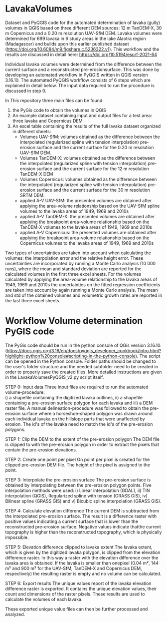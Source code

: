 # LavakaVolumes
Dataset and PyQGIS code for the automated determination of lavaka (gully) volumes in QGIS based on three different DEM sources: 12 m TanDEM-X, 30 m Copernicus and a 0.20 m resolution UAV-SfM DEM. Lavaka volumes were determined for 699 lavaka in 6 study areas in the lake Alaotra region (Madagascar) and builds upon this earlier published dataset (https://doi.org/10.6084/m9.figshare.c.5236322.v1). This workflow and the results are discussed in detail here: https://doi.org/10.5194/esurf-2021-64

Individual lavaka volumes were determined from the difference between the current surface and a reconstructed pre-erosionsurface. This was done by developing an automated workflow in PyQGIS written in QGIS version 3.16.10. The automated PyQGIS workflow consists of 6 steps which are explained in detail below. The input data required to run the procedure is discussed in step 0. 

In This repository three main files can be found:
  1) the PyGis code to obtain the volumes in QGIS
  2) An example dataset containing input and output files for a test area: three lavaka and Copernicus DEM
  3) An excel table containing the results of the full lavaka dataset organized in different sheets:
      - Volumes UAV-SfM: volumes obtained as the difference between the interpolated (regularized spline with tension interpolation) pre-erosion surface and the    current surface for the 0.20 m resolution UAV-SfM DEM.
      - Volumes TanDEM-X: volumes obtained as the difference between the interpolated (regularized spline with tension interpolation) pre-erosion surface and the current surface for the 12 m resolution TanDEM-X DEM
      - Volumes Copernicus: volumes obtained as the difference between the interpolated (regularized spline with tension interpolation) pre-erosion surface and the current surface for the 30 m resolution SRTM DEM.
       - applied A-V UAV-SfM: the presented volumes are obtained after applying the area-volume relationship based on the UAV-SfM spline volumes to the lavaka areas of 1949, 1969 and 2010s
       - applied A-V TanDEM-X: the presented volumes are obtained after applying the breakpoint area-volume relationship based on the TanDEM-X volumes to the lavaka areas of 1949, 1969 and 2010s
       - applied A-V Copernicus: the presented volumes are obtained after applying the breakpoint area-volume relationship based on the Copernicus volumes to the lavaka areas of 1949, 1969 and 2010s

Two types of uncertainties are taken into account when calculating the volumes: the interpolation error and the relative height error. These uncertainties are incorporated by running a Monte Carlo analysis (10 000 runs), where the mean and standard deviation are reported for the calculated volumes in the first three excel sheets. For the volumes calculated by applying the area-volume relationship to the lavaka areas of 1949, 1969 and 2010s the uncertainties on the fitted regression coefficients are taken into account by again running a Monte Carlo analysis. The mean and std of the obtained volumes and volumetric growth rates are reported in the last three excel sheets. 

# Workflow Volume determination PyGIS code 
The PyGis code should be run in the python console of QGis version 3.16.10. (https://docs.qgis.org/3.16/en/docs/pyqgis_developer_cookbook/intro.html?highlight=python%20console#scripting-in-the-python-console).
The script can be opened in the Python console. Folder paths should be changed to the user's folder structure and the needed subfolder need to be created in order to properly save the created files. More detailed instructions are given in the LavakaVolumesPyQGIS_v2.py script itself. 

STEP 0: Input data
Three  input  files  are  required  to  run  the  automated  volume-procedure:  
i)  a  shapefile  containing  the  digitized  lavaka outlines, 
ii) a shapefile containing a pre-erosion surface polygon for each lavaka and 
iii) a DEM raster file. 
A manual delineation-procedure was followed to obtain the pre-erosion surface where a horseshoe-shaped polygon was drawn around each individual lavaka on the hillslope parts that were unaffected by erosion. The id's of the lavaka need to match the id's of the pre-erosion polygons.

STEP 1: Clip the DEM to the extent of the pre-erosion polygon
The DEM file is clipped to with the pre-erosion polygon in order to extract the pixels that contain the pre-erosion elevations. 

STEP 2: Create one point per pixel
On point per pixel is created for the clipped pre-erosion DEM file. The height of the pixel is assigned to the point.

STEP 3: Interpolate the pre-erosion surface
The pre-erosion surface is obtained by interpolating between the pre-erosion polygon points. Five interpolation methods were used: i) Linear interpolation (GDAL), ii) TIN interpolation (QGIS), Regularized spline with tension (GRASS GIS), iv) Bilinear spline (GRASS GIS) and v) Bicubic spline interpolation (GRASS GIS).

STEP 4: Calculate elevation difference
The current DEM is subtracted from the interpolated pre-erosion surface. The result is a difference raster with positive values indicating a current surface that is lower than the reconstructed pre-erosion surface. Negative values indicate thatthe current topography is higher than the reconstructed topography, which is physically impossible.

STEP 5: Elevation difference clipped to lavaka extent
The lavaka extent, which is given by the digitized lavaka polygon, is clipped from the elevation difference raster. In this way a raster with the elevation difference over the lavaka area is obtained. If the lavaka is smaller than onepixel (0.04 m², 144 m² and 900 m² for the UAV-SfM, TanDEM-X and Copernicus DEM, respectively) the resulting raster is empty and no volume can be calculated.

STEP 6: Export results
The unique values report of the lavaka elevation difference raster is exported. It contains the unique elevation values, their count and dimensions of the raster pixels. These results are used to calculate the volumes of each lavaka.

These exported unique value files can then be further processed and analyzed. 
